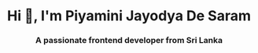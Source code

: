 <h1 align="center">Hi 👋, I'm Piyamini Jayodya De Saram</h1>
<h3 align="center">A passionate frontend developer from Sri Lanka</h3>

